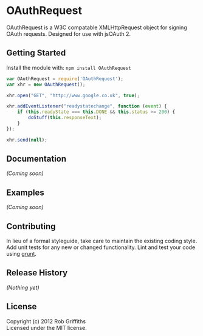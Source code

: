 # OAuthRequest

OAuthRequest is a W3C compatable XMLHttpRequest object for signing OAuth requests. Designed for use with jsOAuth 2.

## Getting Started
Install the module with: `npm install OAuthRequest`

```javascript
var OAuthRequest = require('OAuthRequest');
var xhr = new OAuthRequest();

xhr.open("GET", "http://www.google.co.uk", true);

xhr.addEventListener("readystatechange", function (event) {
    if (this.readyState === this.DONE && this.status >= 200) {
        doStuff(this.responseText);
    }
});

xhr.send(null);

```

## Documentation
_(Coming soon)_

## Examples
_(Coming soon)_

## Contributing
In lieu of a formal styleguide, take care to maintain the existing coding style. Add unit tests for any new or changed functionality. Lint and test your code using [grunt](https://github.com/cowboy/grunt).

## Release History
_(Nothing yet)_

## License
Copyright (c) 2012 Rob Griffiths  
Licensed under the MIT license.
